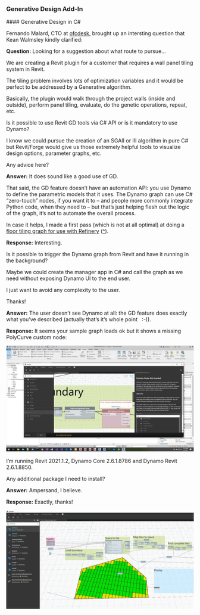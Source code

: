 <head>
<meta http-equiv="Content-Type" content="text/html; charset=utf-8">
<link rel="stylesheet" type="text/css" href="bc.css">
<script src="https://cdn.rawgit.com/google/code-prettify/master/loader/run_prettify.js" type="text/javascript"></script>
</head>

<!---


twitter:

 the #RevitAPI @AutodeskForge @AutodeskRevit #bim #DynamoBim #ForgeDevCon 

&ndash; 
...

linkedin:

#bim #DynamoBim #ForgeDevCon #Revit #API #IFC #SDK #AI #VisualStudio #Autodesk #AEC #adsk

the [Revit API discussion forum](http://forums.autodesk.com/t5/revit-api-forum/bd-p/160) thread

<center>
<img src="img/" alt="" title="" width="600"/>
<p style="font-size: 80%; font-style:italic"></p>
<p style="font-size: 80%; font-style:italic">
<a href=""></a>
</p>
</center>

-->

### Generative Design Add-In




####<a name="2"></a> Generative Design in C&#35;

Fernando Malard, CTO at [ofcdesk](http://ofcdesk.com), brought up an intersting question that Kean Walmsley kindly clarified:

**Question:** Looking for a suggestion about what route to pursue...
 
We are creating a Revit plugin for a customer that requires a wall panel tiling system in Revit.

The tiling problem involves lots of optimization variables and it would be perfect to be addressed by a Generative algorithm.
 
Basically, the plugin would walk through the project walls (inside and outside), perform panel tiling, evaluate, do the genetic operations, repeat, etc.
 
Is it possible to use Revit GD tools via C# API or is it mandatory to use Dynamo?
 
I know we could pursue the creation of an SGAII or III algorithm in pure C# but Revit/Forge would give us those extremely helpful tools to visualize design options, parameter graphs, etc.
 
Any advice here?

**Answer:** It does sound like a good use of GD.
 
That said, the GD feature doesn’t have an automation API: you use Dynamo to define the parametric models that it uses. The Dynamo graph can use C# “zero-touch” nodes, if you want it to &ndash; and people more commonly integrate Python code, when they need to &ndash; but that’s just helping flesh out the logic of the graph, it’s not to automate the overall process.
 
In case it helps, I made a first pass (which is not at all optimal) at doing
a [floor tiling graph for use with Refinery](https://autode.sk/tiling-graph) ([^](zip/RefineryTiling.zip)).

**Response:** Interesting.
 
Is it possible to trigger the Dynamo graph from Revit and have it running in the background? 
 
Maybe we could create the manager app in C# and call the graph as we need without exposing Dynamo UI to the end user.

I just want to avoid any complexity to the user.
 
Thanks!

**Answer:** The user doesn’t see Dynamo at all: the GD feature does exactly what you’ve described (actually that’s it’s whole point &nbsp; :-)).

**Response:** It seems your sample graph loads ok but it shows a missing PolyCurve custom node:

<center>
<img src="img/fm_generative_design_1.jpg" alt="Generative design in C#" title="Generative design in C#" width="800"/> <!-- 1920 -->
</center>
 
I’m running Revit 2021.1.2, Dynamo Core 2.6.1.8786 and Dynamo Revit 2.6.1.8850.

Any additional package I need to install?

**Answer:** Ampersand, I believe.

**Response:** Exactly, thanks!

<center>
<img src="img/fm_generative_design_2.jpg" alt="Generative design in C#" title="Generative design in C#" width="800"/> <!-- 1719 -->
</center>


<!--


**Question:** 

<pre>
</pre>


**Answer:** 

**Response:** 


####<a name="3"></a> 

-->